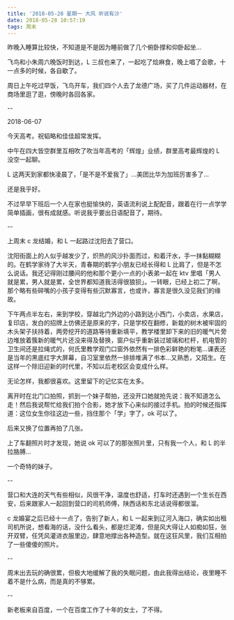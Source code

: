 ```yaml
---
title: '2018-05-28 星期一 大风 听说有沙'
date: 2018-05-28 10:57:19
tags: 周末
---
```


昨晚入睡算比较快，不知道是不是因为睡前做了几个俯卧撑和仰卧起坐...

飞鸟和小朱周六晚饭时到达，L 三叔也来了，一起吃了烩麻食，晚上唱了会歌，十一点多的时候，各自歇了。

周日上午吃过早饭，飞鸟开车，我们四个人去了龙德广场，买了几件运动器材，在商场里逛了逛，傍晚时各回各家。

--

2018-06-07

今天高考。祝韬略和佳佳超常发挥。

中午在四大皆空群里互相吹了吹当年高考的「辉煌」业绩，群里高考最辉煌的 L 没空一起聊。

L 这两天到家都快凌晨了，「是不是不爱我了」...美团比华为加班厉害多了...

还是我乎好。

不过早早下班后一个人在家也挺愉快的，英语流利说上配配音，跟着在行一点学学简单插画，很有成就感。听说我乎要出日语配音了，期待。

--

上周末 c 龙结婚，和 L 一起路过沈阳去了营口。

沈阳街面上的人似乎越发少了，炽热的风沙扑面而过，和着汗水，手一抹黏糊糊的。在鹤学家待了大半天，青春期的鹤学小朋友已经长得和 L 比肩了，但是不怎么说话。我还记得刚过腰间的他和那个更小一点的小表弟一起在 ktv 里唱「男人就是累，男人就是累，全世界都知道我活得很狼狈」。一转眼，已经上初二了啊，那个略有些碎嘴的小孩子变得有些沉默寡言，也或许，寡言是很久没见我们的缘故。

下午两点半左右，来到学校，穿越北门外边的小路到达小西门，小卖店，水果店，复印店，发白的招牌上仿佛还是原来的字，只是学校在翻修，新栽的树木被牢固的木头架子扶持着，两旁挖开的道路等待重新填平，教学楼里卸下来的旧的暖气片旁边堆放着簇新的暖气片还没来得及替换，窗户似乎重新装过玻璃和栏杆，机电管的卫生间还是拉绳式的，何氏里教学观门口窗外依然有一排色彩鲜艳的粉笔...课表还是当年的黑底红字大屏幕，自习室里依然一排排堆满了书本...又熟悉，又陌生。在这样一个除旧迎新的时代里，不知以后老校区会变成什么样。

无论怎样，我都很喜欢。这里留下的记忆实在太多。

离开时在北门口拍照，抓到一个妹子帮拍，还没开口她就抢先说：我不知道怎么走！然后我说帮忙给我们拍个合影，她才放下心来似的接过手机。拍的时候还指挥道：这位女生你往这边一些，挡住那个「学」字了，ok 可以了。

后来又换了位置再拍了几张。

上了车翻照片时才发现，她说 ok 可以了的那张照片里，只有我一个人，和 L 的半拉胳膊...

一个奇特的妹子。

--

营口和大连的天气有些相似，风很干净，温度也舒适，打车时还遇到一个生长在西安，后来跟家人一起回到营口的司机师傅，陕西话和东北话说得都很溜。

c 龙婚宴之后已经十一点了，告别了新人，和 L 一起来到辽河入海口，确实如出租司机所说，想看海的话，没什么看头，都是烂泥滩，但是风大得让人如痴如狂，张开双臂，任凭风灌进衣服里边，肆意地撑出各种造型。就在这狂风里，我们互相拍了一些傻傻的照片。

--

周末出去玩的确很累，但极大地缓解了我的失眠问题，由此我得出结论，夜里睡不着不是什么病，而是真的不够累。

--

新老板来自百度，一个在百度工作了十年的女士，了不得。


